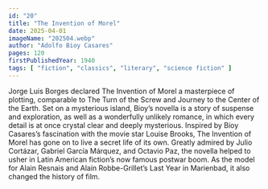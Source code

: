 ```yaml
---
id: "20"
title: "The Invention of Morel"
date: 2025-04-01
imageName: "202504.webp"
author: "Adolfo Bioy Casares"
pages: 120
firstPublishedYear: 1940
tags: [ "fiction", "classics", "literary", "science fiction" ]
---
```

Jorge Luis Borges declared The Invention of Morel a masterpiece of plotting, comparable to The Turn of the Screw and Journey to the Center of the Earth. Set on a mysterious island, Bioy’s novella is a story of suspense and exploration, as well as a wonderfully unlikely romance, in which every detail is at once crystal clear and deeply mysterious.
Inspired by Bioy Casares’s fascination with the movie star Louise Brooks, The Invention of Morel has gone on to live a secret life of its own. Greatly admired by Julio Cortázar, Gabriel García Márquez, and Octavio Paz, the novella helped to usher in Latin American fiction’s now famous postwar boom. As the model for Alain Resnais and Alain Robbe-Grillet’s Last Year in Marienbad, it also changed the history of film.